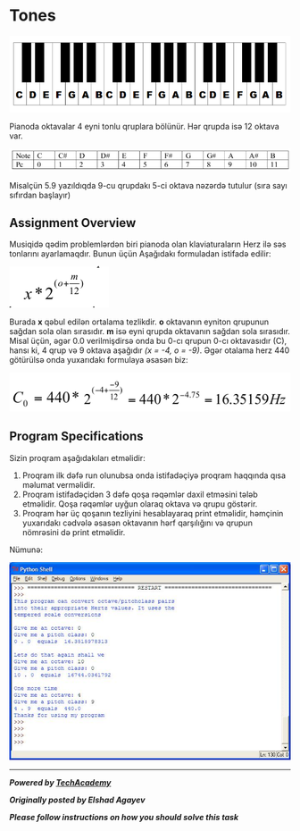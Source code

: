 # Tones

![](./images/picture2.png)

Pianoda oktavalar 4 eyni tonlu qruplara bölünür. Hər qrupda isə 12 oktava var.

![](./images/picture1.png)

Misalçün 5.9 yazıldıqda 9-cu qrupdakı 5-ci oktava nəzərdə tutulur (sıra sayı sıfırdan başlayır)

## Assignment Overview

Musiqidə qədim problemlərdən biri pianoda olan klaviaturaların Herz ilə səs tonlarını ayarlamaqdır. Bunun üçün Aşağıdakı formuladan istifadə edilir:

![](./images/formula1.png)

Burada **x** qəbul edilən ortalama tezlikdir. **o** oktavanın eyniton qrupunun sağdan sola olan sırasıdır. **m** isə eyni qrupda oktavanın sağdan sola sırasıdır. Misal üçün, əgər 0.0 verilmişdirsə onda bu 0-cı qrupun 0-cı oktavasıdır (C), hansı ki, 4 qrup və 9 oktava aşağıdır *(x = -4, o = -9)*. Əgər otalama herz 440 götürülsə onda yuxarıdakı formulaya əsasən biz:

![](./images/formula2.png)

## Program Specifications

Sizin proqram aşağıdakıları etməlidir:

1. Proqram ilk dəfə run olunubsa onda istifadəçiyə proqram haqqında qısa məlumat verməlidir.
2. Proqram istifadəçidən 3 dəfə qoşa rəqəmlər daxil etməsini tələb etməlidir. Qoşa rəqəmlər uyğun olaraq oktava və qrupu göstərir.
3. Proqram hər üç qoşanın tezliyini hesablayaraq print etməlidir, həmçinin yuxarıdakı cədvələ əsasən oktavanın hərf qarşılığını və qrupun nömrəsini də print etməlidir.

Nümunə:

![](./images/example.jpg)

---

***Powered by [TechAcademy](https://techacademy.az)***

***Originally posted by Elshad Agayev***

***Please follow instructions on how you should solve this task***